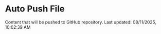 # Auto Push File

Content that will be pushed to GitHub repository.
Last updated: 08/11/2025, 10:02:39 AM
